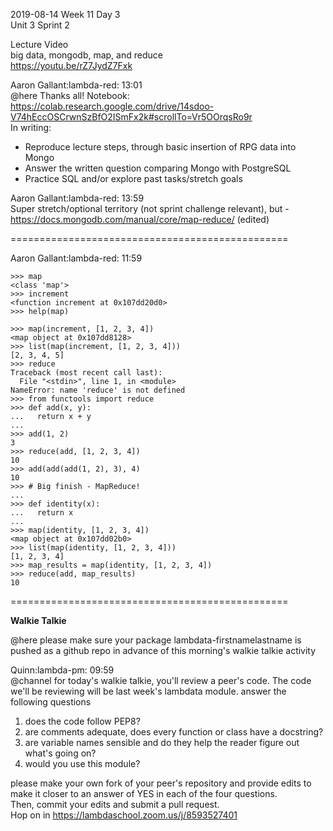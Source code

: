
2019-08-14 Week 11 Day 3        
Unit 3 Sprint 2   
  
Lecture Video  
big data, mongodb, map, and reduce   
https://youtu.be/rZ7JydZ7Fxk

Aaron Gallant:lambda-red: 13:01  
@here Thanks all! Notebook:   
https://colab.research.google.com/drive/14sdoo-V74hEccOSCrwnSzBfO2ISmFx2k#scrollTo=Vr5OOrqsRo9r  
In writing:  
- Reproduce lecture steps, through basic insertion of RPG data into Mongo
- Answer the written question comparing Mongo with PostgreSQL
- Practice SQL and/or explore past tasks/stretch goals  

Aaron Gallant:lambda-red: 13:59  
Super stretch/optional territory (not sprint challenge relevant), but -   
https://docs.mongodb.com/manual/core/map-reduce/ (edited) 

================================================

Aaron Gallant:lambda-red: 11:59
```
>>> map
<class 'map'>
>>> increment
<function increment at 0x107dd20d0>
>>> help(map)

>>> map(increment, [1, 2, 3, 4])
<map object at 0x107dd8128>
>>> list(map(increment, [1, 2, 3, 4]))
[2, 3, 4, 5]
>>> reduce
Traceback (most recent call last):
  File "<stdin>", line 1, in <module>
NameError: name 'reduce' is not defined
>>> from functools import reduce
>>> def add(x, y):
...   return x + y
... 
>>> add(1, 2)
3
>>> reduce(add, [1, 2, 3, 4])
10
>>> add(add(add(1, 2), 3), 4)
10
>>> # Big finish - MapReduce!
... 
>>> def identity(x):
...   return x
... 
>>> map(identity, [1, 2, 3, 4])
<map object at 0x107dd02b0>
>>> list(map(identity, [1, 2, 3, 4]))
[1, 2, 3, 4]
>>> map_results = map(identity, [1, 2, 3, 4])
>>> reduce(add, map_results)
10
```

================================================

**Walkie Talkie**  

@here please make sure your package lambdata-firstnamelastname is pushed as a github repo in advance of this morning's walkie talkie activity   

Quinn:lambda-pm: 09:59  
@channel for today's walkie talkie, you'll review a peer's code. The code we'll be reviewing will be last week's lambdata module.
answer the following questions  
1. does the code follow PEP8?   
2. are comments adequate, does every function or class have a docstring?  
3. are variable names sensible and do they help the reader figure out what's going on?  
4. would you use this module?  

please make your own fork of your peer's repository and provide edits to make it closer to an answer of YES in each of the four questions.   
Then, commit your edits and submit a pull request.    
Hop on in https://lambdaschool.zoom.us/j/8593527401   
